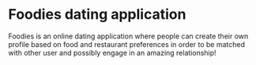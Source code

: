 # Foodies dating application

Foodies is an online dating application where people can create their own profile based on food and restaurant preferences in order to be matched with other user and possibly engage in an amazing relationship!